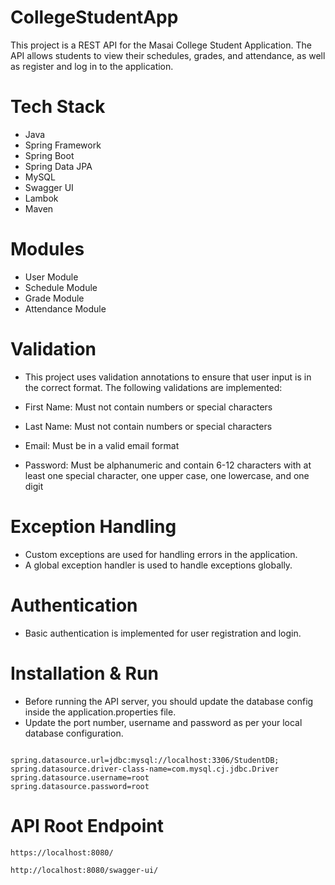 # CollegeStudentApp

This project is a REST API for the Masai College Student Application. The API allows students to view their schedules, grades, and attendance, as well as register and log in to the application.


# Tech Stack
- Java
- Spring Framework
- Spring Boot
- Spring Data JPA
- MySQL
- Swagger UI
- Lambok
- Maven




# Modules
- User Module
- Schedule Module
- Grade Module
- Attendance Module


# Validation
- This project uses validation annotations to ensure that user input is in the correct format. The following validations are implemented:

- First Name: Must not contain numbers or special characters

- Last Name: Must not contain numbers or special characters

- Email: Must be in a valid email format

- Password: Must be alphanumeric and contain 6-12 characters with at least one special character, one upper case, one lowercase, and one digit

# Exception Handling
- Custom exceptions are used for handling errors in the application.
- A global exception handler is used to handle exceptions globally.
# Authentication
- Basic authentication is implemented for user registration and login.


# Installation & Run
 - Before running the API server, you should update the database config inside the application.properties file.
- Update the port number, username and password as per your local database configuration.

```server.port=8080

spring.datasource.url=jdbc:mysql://localhost:3306/StudentDB;
spring.datasource.driver-class-name=com.mysql.cj.jdbc.Driver
spring.datasource.username=root
spring.datasource.password=root

```


# API Root Endpoint
```
https://localhost:8080/
```
```
http://localhost:8080/swagger-ui/
```

